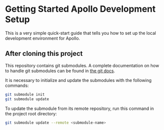 # Getting Started Apollo Development Setup

This is a very simple quick-start guide that tells you how to set up the local development environment for Apollo.

## After cloning this project
This repository contains git submodules. A complete documentation on how to handle git submodules can be found in [the git docs](https://git-scm.com/book/fa/v2/Git-Tools-Submodules).

It is necessary to initialize and update the submodules with the following commands:

```bash
git submodule init
git submodule update
```

To update the submodule from its remote repository, run this command in the project root directory:

```bash
git submodule update --remote <submodule-name>
```

